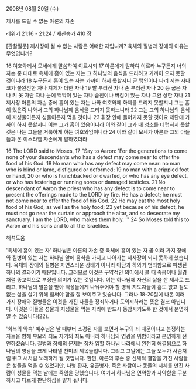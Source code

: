 2008년 08월 20일 (수)

제사를 드릴 수 없는 아론의 자손



레위기 21:16 - 21:24 / 새찬송가 410 장


[관찰질문]
제사장이 될 수 없는 사람은 어떠한 자입니까? 
육체의 질병과 장애의 이유는 무엇입니까? 

16 여호와께서 모세에게 말씀하여 이르시되 
17 아론에게 말하여 이르라 누구든지 너의 자손 중 대대로 육체에 흠이 있는 자는 그 하나님의 음식을 드리려고 가까이 오지 못할 것이니라 
18 누구든지 흠이 있는 자는 가까이 하지 못할지니 곧 맹인이나 다리 저는 자나 코가 불완전한 자나 지체가 더한 자나 
19 발 부러진 자나 손 부러진 자나 
20 등 굽은 자나 키 못 자란 자나 눈에 백막이 있는 자나 습진이나 버짐이 있는 자나 고환 상한 자나 
21 제사장 아론의 자손 중에 흠이 있는 자는 나와 여호와께 화제를 드리지 못할지니 그는 흠이 있은즉 나와서 그의 하나님께 음식을 드리지 못하느니라 
22 그는 그의 하나님의 음식이 지성물이든지 성물이든지 먹을 것이나 
23 휘장 안에 들어가지 못할 것이요 제단에 가까이 하지 못할지니 이는 그가 흠이 있음이니라 이와 같이 그가 내 성소를 더럽히지 못할 것은 나는 그들을 거룩하게 하는 여호와임이니라 
24 이와 같이 모세가 아론과 그의 아들들과 온 이스라엘 자손에게 말하였더라 

16 The LORD said to Moses, 
17 "Say to Aaron: 'For the generations to come none of your descendants who has a defect may come near to offer the food of his God. 
18 No man who has any defect may come near: no man who is blind or lame, disfigured or deformed; 19 no man with a crippled foot or hand, 
20 or who is hunchbacked or dwarfed, or who has any eye defect, or who has festering or running sores or damaged testicles. 
21 No descendant of Aaron the priest who has any defect is to come near to present the offerings made to the LORD by fire. He has a defect; he must not come near to offer the food of his God. 
22 He may eat the most holy food of his God, as well as the holy food; 
23 yet because of his defect, he must not go near the curtain or approach the altar, and so desecrate my sanctuary. I am the LORD, who makes them holy. '" 
24 So Moses told this to Aaron and his sons and to all the Israelites.

해석도움





'육체에 흠이 있는 자'
 하나님은 아론의 자손 중 육체에 흠이 있는 자 곧 여러 가지 장애와 질병이 있는 자는 하나님 앞에 음식을 가지고 나아가는 제사장이 되지 못하게 했습니다. 육체의 장애와 질병은 자연스러운 상태가 아니라 아담과 하와가 범죄함으로 파생된 하나의 결과이기 때문입니다. 그러므로 이것은 구약적인 의미에서 볼 때 죽음이나 월경처럼 종교적으로 부정한 의미가 있는 것입니다. 이는 하나님께 자신의 삶을 산 제사로 드리고, 하나님의 말씀을 받아 백성들에게 나눠주어야 할 영적 지도자들이 흠도 없고 점도 없는 삶을 살기 위해 힘써야 함을 잘 보여주고 있습니다. 그러나 18-20절에 나온 여러 가지 장애와 질병들은 이것을 가진 자들을 정죄하거나 도외시하라는 뜻은 결코 아닙니다. 이것은 이들을 성물과 지성물을 먹는 자리에 반드시 동참시키도록 한 것에서 분명히 알 수 있습니다(22).      

'회복의 약속'
 예수님은 날 때부터 소경된 자를 보면서 누구의 죄 때문이냐고 논쟁하는 자들을 향해 부모의 죄도 자기의 죄도 아니라 하나님의 영광을 위함이라고 분명하게 선언하셨습니다. 질병과 장애의 문제는 장차 임할 하나님 나라에서 완전히 해결됨으로 하나님의 영광을 크게 나타낼 찬미의 제목들입니다. 그리고 그날에는 그들 모두가 사슴처럼 뛰고 새처럼 노래하게 될 것입니다. 한편, 아론의 후손 중 신체적 결함을 가진 사람들은 성물을 먹을 수 있었지만, 나병 환자, 유출병자, 죽은 사람이나 동물의 시체를 만진 사람이 성물을 먹는 날에는 죽임을 당했습니다. 여기서 하나님은 연약함과 사악함을 구분하시고 다르게 판단하심을 알게 됩니다.